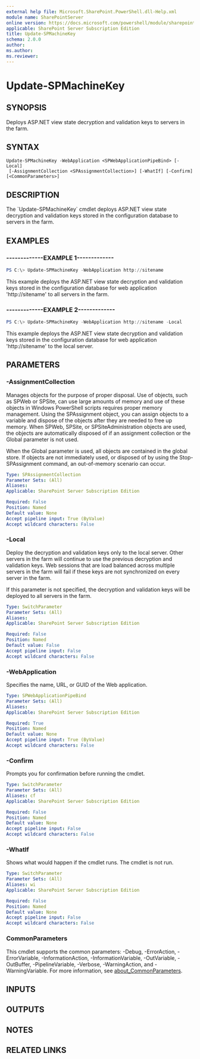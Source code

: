 ```yaml
---
external help file: Microsoft.SharePoint.PowerShell.dll-Help.xml
module name: SharePointServer
online version: https://docs.microsoft.com/powershell/module/sharepoint-server/update-spmachinekey
applicable: SharePoint Server Subscription Edition
title: Update-SPMachineKey
schema: 2.0.0
author:
ms.author:
ms.reviewer:
---
```


# Update-SPMachineKey

## SYNOPSIS
Deploys ASP.NET view state decryption and validation keys to servers in the farm.

## SYNTAX

```
Update-SPMachineKey -WebApplication <SPWebApplicationPipeBind> [-Local]
 [-AssignmentCollection <SPAssignmentCollection>] [-WhatIf] [-Confirm] [<CommonParameters>]
```

## DESCRIPTION
The \`Update-SPMachineKey\` cmdlet deploys ASP.NET view state decryption and validation keys stored in the configuration database to servers in the farm.

## EXAMPLES

### -------------EXAMPLE 1------------- 
```powershell
PS C:\> Update-SPMachineKey -WebApplication http://sitename
```

This example deploys the ASP.NET view state decryption and validation keys stored in the configuration database for web application 'http://sitename' to all servers in the farm.

### -------------EXAMPLE 2------------- 
```powershell
PS C:\> Update-SPMachineKey -WebApplication http://sitename -Local
```

This example deploys the ASP.NET view state decryption and validation keys stored in the configuration database for web application 'http://sitename' to the local server.

## PARAMETERS

### -AssignmentCollection
Manages objects for the purpose of proper disposal.
Use of objects, such as SPWeb or SPSite, can use large amounts of memory and use of these objects in Windows PowerShell scripts requires proper memory management.
Using the SPAssignment object, you can assign objects to a variable and dispose of the objects after they are needed to free up memory.
When SPWeb, SPSite, or SPSiteAdministration objects are used, the objects are automatically disposed of if an assignment collection or the Global parameter is not used.

When the Global parameter is used, all objects are contained in the global store.
If objects are not immediately used, or disposed of by using the Stop-SPAssignment command, an out-of-memory scenario can occur.

```yaml
Type: SPAssignmentCollection
Parameter Sets: (All)
Aliases:
Applicable: SharePoint Server Subscription Edition

Required: False
Position: Named
Default value: None
Accept pipeline input: True (ByValue)
Accept wildcard characters: False
```

### -Local
Deploy the decryption and validation keys only to the local server.
Other servers in the farm will continue to use the previous decryption and validation keys.
Web sessions that are load balanced across multiple servers in the farm will fail if these keys are not synchronized on every server in the farm.

If this parameter is not specified, the decryption and validation keys will be deployed to all servers in the farm.

```yaml
Type: SwitchParameter
Parameter Sets: (All)
Aliases:
Applicable: SharePoint Server Subscription Edition

Required: False
Position: Named
Default value: False
Accept pipeline input: False
Accept wildcard characters: False
```

### -WebApplication
Specifies the name, URL, or GUID of the Web application.

```yaml
Type: SPWebApplicationPipeBind
Parameter Sets: (All)
Aliases:
Applicable: SharePoint Server Subscription Edition

Required: True
Position: Named
Default value: None
Accept pipeline input: True (ByValue)
Accept wildcard characters: False
```

### -Confirm
Prompts you for confirmation before running the cmdlet.

```yaml
Type: SwitchParameter
Parameter Sets: (All)
Aliases: cf
Applicable: SharePoint Server Subscription Edition

Required: False
Position: Named
Default value: None
Accept pipeline input: False
Accept wildcard characters: False
```

### -WhatIf
Shows what would happen if the cmdlet runs.
The cmdlet is not run.

```yaml
Type: SwitchParameter
Parameter Sets: (All)
Aliases: wi
Applicable: SharePoint Server Subscription Edition

Required: False
Position: Named
Default value: None
Accept pipeline input: False
Accept wildcard characters: False
```

### CommonParameters
This cmdlet supports the common parameters: -Debug, -ErrorAction, -ErrorVariable, -InformationAction, -InformationVariable, -OutVariable, -OutBuffer, -PipelineVariable, -Verbose, -WarningAction, and -WarningVariable. For more information, see [about_CommonParameters](https://go.microsoft.com/fwlink/?LinkID=113216).

## INPUTS

## OUTPUTS

## NOTES

## RELATED LINKS
